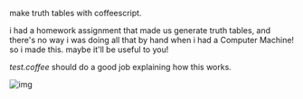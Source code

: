 make truth tables with coffeescript.

i had a homework assignment that made us generate truth tables, and there's no way i was doing all that by hand when i had a Computer Machine! so i made this. maybe it'll be useful to you!

*test.coffee* should do a good job explaining how this works.

![img](http://h3manth.com/i/330923e618.png)
